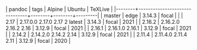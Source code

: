| pandoc | tags                          | Alpine | Ubuntu | TeXLive |
|--------+-------------------------------+--------+--------+---------|
| master | edge                          | 3.14.3 | focal  |         |
| 2.17   | 2.17.0.0 2.17.0 2.17 2 latest | 3.14.3 | focal  |    2021 |
| 2.16.2 | 2.16.2.0 2.16.2 2.16          | 3.12.9 | focal  |    2021 |
| 2.16.1 | 2.16.1.0 2.16.1               | 3.12.9 | focal  |    2021 |
| 2.14.2 | 2.14.2.0 2.14.2 2.14          | 3.12.9 | focal  |    2021 |
| 2.11.4 | 2.11.4.0 2.11.4 2.11          | 3.12.9 | focal  |    2020 |

